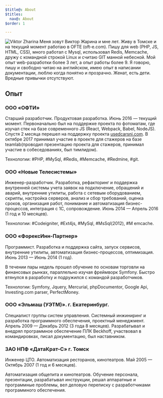 ```yaml
---
$title@: About
$titles:
  nav@: About
$order: 1

---
```

![Viktor Zharina](/static/images/viktorzharina.jpg)
Меня зовут Виктор Жарина и мне <script type="text/javascript">var b = new Date('1986-12-28'); var t = Date.now() - b.getTime(); var a = new Date(t); document.write(Math.abs(a.getUTCFullYear() - 1970));
</script> лет. Живу в Томске и на текущий момент работаю в OFTE (oft-e.com). Пишу для web (PHP, JS, HTML, CSS), много работал с Mysql,  использовал Redis, Memcache, дружу с командной строкой Linux и считаю GIT манной небесной.
Мой опыт web-разработки более 3 лет, а опыт работы более 9.
Я говорю, пишу и свободно читаю на английском, имею опыт в написании документации, люблю когда понятно и прозрачно. Женат, есть дети.
Вредные привычки отсутствуют.

## Опыт

### ООО «ОФТИ»

Старший разработчик. Продуктовая разработка. Июнь 2016 — текущий момент.
Первоначально был на поддержке проекта по фотоматам, где изучал стек на базе современного JS (React, Webpack, Babel, NodeJS). Спустя 2 месяца перешел на поддержку проекта <a target="_blank" rel="noopener noreferrer" href="http://usedcarsni.com">usedcarsni.com</a>. В октябре 2017 принимал участие в проекте для стажеров на базе teamlab(проводил презентацию проекта для стажеров, принимал участие в собеседованиях, был тимлидом).

Технологии: \#PHP, \#MySql, \#Redis, \#Memcache, \#Redmine, \#git.

### ООО «Новые Телесистемы»

Инженер-разработчик. Разработка, рефакторинг и поддержка внутренней системы учета заявок на подключение, обращений и аварий, внутренние утилиты, работа с сетевым оборудованием, скрипты, настройка серверов, анализ и сбор требований, оценка сроков, организация работ, понимание и автоматизация бизнес-процессов, интеграция с 1С, сопровождение. Июнь 2014 — Апрель 2016 (1 год и 10 месяцев).

Технологии: \#Codeigniter, \#Ext4js, \#MySql, \#MsSql(2012), \#M  emcache.


### ООО «ФорексИнн-Партнер»

Программист. Разработка и поддержка сайта, запуск сервисов, внутренние утилиты, автоматизация бизнес-процессов, оптимизация. Июнь 2013 — Июнь 2014 (1 год).

В течении пары недель прошел обучение по основам торговли на финансовых рынках, параллельно изучая фреймворк Symfony. Быстро втянулся в разработку и подружился с командой разработчиков.

Технологии: Symfony, Jquery, Mercurial, phpDocumentor, Google Api, Investing.com parser, PerfectMoney.

### ООО «Эльмаш (УЭТМ)». г. Екатеринбург.

Специалист группы систем управления. Системный инжиниринг и разработка программного обеспечения, проектный менеджмент. Апрель 2009 — Декабрь 2012 (3 года 8 месяцев).
Разрабатывал и внедрял программное обеспечение ПЛК Beckhoff, участвовал в командировках, писал документацию, был наставником.

### ЗАО НПФ «ДатаКрат-С» г. Томск

Инженер ЦТО. Автоматизация ресторанов, кинотеатров. Май 2005 — Октябрь 2007 (1 год и 6 месяцев).

Автоматизация общепита и кинотеатров. Обучение персонала, презентации, разрабатывал инструкции, решал аппаратные и программные проблемы, вел деловую переписку с разработчиками программного обеспечения.

